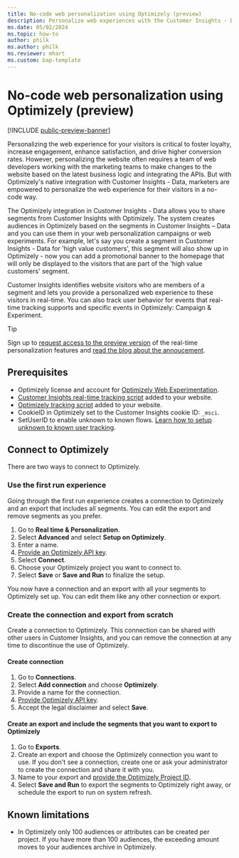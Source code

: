 ```yaml
---
title: No-code web personalization using Optimizely (preview)
description: Personalize web experiences with the Customer Insights - Data and Optimizely integration.
ms.date: 05/02/2024
ms.topic: how-to
author: philk
ms.author: philk
ms.reviewer: mhart
ms.custom: bap-template
---
```


# No-code web personalization using Optimizely (preview)

[!INCLUDE [public-preview-banner](includes/public-preview-banner.md)]

Personalizing the web experience for your visitors is critical to foster loyalty, increase engagement, enhance satisfaction, and drive higher conversion rates. However, personalizing the website often requires a team of web developers working with the marketing teams to make changes to the website based on the latest business logic and integrating the APIs. But with Optimizely's native integration with Customer Insights - Data, marketers are empowered to personalize the web experience for their visitors in a no-code way. 

The Optimizely integration in Customer Insights - Data allows you to share segments from Customer Insights with Optimizely. The system creates audiences in Optimizely based on the segments in Customer Insights – Data and you can use them in your web personalization campaigns or web experiments. For example, let's say you create a segment in Customer Insights - Data for 'high value customers', this segment will also show up in Optimizely - now you can add a promotional banner to the homepage that will only be displayed to the visitors that are part of the 'high value customers' segment. 

Customer Insights identifies website visitors who are members of a segment and lets you provide a personalized web experience to these visitors in real-time. You can also track user behavior for events that real-time tracking supports and specific events in Optimizely: Campaign & Experiment.

> [!TIP]
> Sign up to [request access to the preview version](https://forms.office.com/r/6NK6uj6f7f) of the real-time personalization features and [read the blog about the annoucement](https://cloudblogs.microsoft.com/dynamics365/?p=188733).

<!--video when live https://go.microsoft.com/fwlink/?linkid=2260871 -->

## Prerequisites

- Optimizely license and account for [Optimizely Web Experimentation](https://www.optimizely.com/products/experiment/web-experimentation/).
- [Customer Insights real-time tracking script](real-time-web-personalization.md) added to your website.
- [Optimizely tracking script](https://support.optimizely.com/hc/articles/4410284311565-Optimizely-Web-Experimentation-JavaScript-snippet) added to your website.
- CookieID in Optimizely set to the Customer Insights cookie ID: `_msci`.
- SetUserID to enable unknown to known flows. [Learn how to setup unknown to known user tracking](unknown-to-known.md).

## Connect to Optimizely

There are two ways to connect to Optimizely.

### Use the first run experience

Going through the first run experience creates a connection to Optimizely and an export that includes all segments. You can edit the export and remove segments as you prefer.

1. Go to **Real time & Personalization**.
1. Select **Advanced** and select **Setup on Optimizely**.
1. Enter a name.
1. [Provide an Optimizely API key](https://docs.developers.optimizely.com/web-experimentation/docs/personal-access-token).
1. Select **Connect**.
1. Choose your Optimizely project you want to connect to.
1. Select **Save** or **Save and Run** to finalize the setup.

You now have a connection and an export with all your segments to Optimizely set up. You can edit them like any other connection or export.

### Create the connection and export from scratch

Create a connection to Optimizely. This connection can be shared with other users in Customer Insights, and you can remove the connection at any time to discontinue the use of Optimizely.

#### Create connection

1. Go to **Connections**.
1. Select **Add connection** and choose **Optimizely**.
1. Provide a name for the connection.
1. [Provide Optimizely API key](https://docs.developers.optimizely.com/web-experimentation/docs/personal-access-token).
1. Accept the legal disclaimer and select **Save**.

#### Create an export and include the segments that you want to export to Optimizely

1. Go to **Exports**.
1. Create an export and choose the Optimizely connection you want to use. If you don't see a connection, create one or ask your administrator to create the connection and share it with you.
1. Name to your export and [provide the Optimizely Project ID](https://app.optimizely.com/v2/projects/1234567890/audiences).
1. Select **Save and Run** to export the segments to Optimizely right away, or schedule the export to run on system refresh.

## Known limitations

- In Optimizely only 100 audiences or attributes can be created per project. If you have more than 100 audiences, the exceeding amount moves to your audiences archive in Optimizely.
